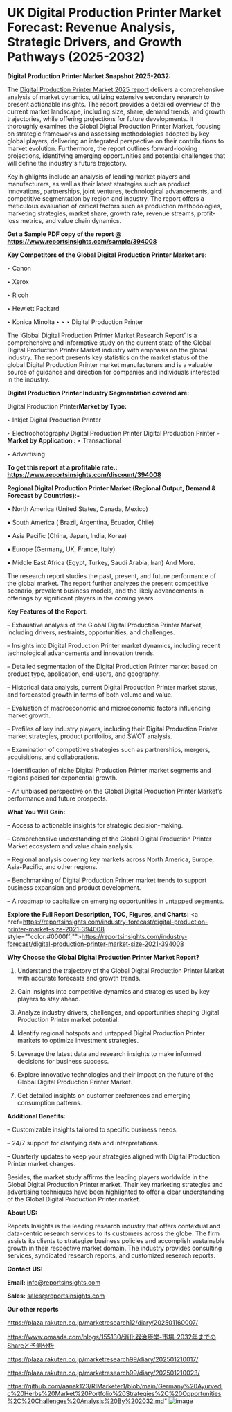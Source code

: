 # UK Digital Production Printer Market Forecast: Revenue Analysis, Strategic Drivers, and Growth Pathways (2025-2032)

<strong>Digital Production Printer Market Snapshot 2025-2032:</strong>

The <a href=https://www.reportsinsights.com/sample/394008>Digital Production Printer Market 2025 report</a> delivers a comprehensive analysis of market dynamics, utilizing extensive secondary research to present actionable insights. The report provides a detailed overview of the current market landscape, including size, share, demand trends, and growth trajectories, while offering projections for future developments. It thoroughly examines the Global Digital Production Printer Market, focusing on strategic frameworks and assessing methodologies adopted by key global players, delivering an integrated perspective on their contributions to market evolution. Furthermore, the report outlines forward-looking projections, identifying emerging opportunities and potential challenges that will define the industry's future trajectory.

Key highlights include an analysis of leading market players and manufacturers, as well as their latest strategies such as product innovations, partnerships, joint ventures, technological advancements, and competitive segmentation by region and industry. The report offers a meticulous evaluation of critical factors such as production methodologies, marketing strategies, market share, growth rate, revenue streams, profit-loss metrics, and value chain dynamics.

<strong>Get a Sample PDF copy of the report @ <a href=https://www.reportsinsights.com/sample/394008 style=color:#0000ff;>https://www.reportsinsights.com/sample/394008</a></strong>

<strong>Key Competitors of the Global Digital Production Printer Market are:</strong>

‣ Canon

‣ Xerox

‣ Ricoh

‣ Hewlett Packard

‣ Konica Minolta
‣ 
‣ 
‣ Digital Production Printer

The ‘Global Digital Production Printer Market Research Report’ is a comprehensive and informative study on the current state of the Global Digital Production Printer Market industry with emphasis on the global industry. The report presents key statistics on the market status of the global Digital Production Printer market manufacturers and is a valuable source of guidance and direction for companies and individuals interested in the industry.

<strong>Digital Production Printer Industry Segmentation covered are:</strong>

Digital Production Printer<strong>Market by Type:</strong>

‣ Inkjet Digital Production Printer

‣ Electrophotography Digital Production Printer
Digital Production Printer 
‣ 
<strong>Market by Application :</strong>
‣ Transactional

‣ Advertising

<strong>To get this report at a profitable rate.: <a href=https://www.reportsinsights.com/discount/394008 style=color:#0000ff;>https://www.reportsinsights.com/discount/394008</a></strong>

<strong>Regional Digital Production Printer Market (Regional Output, Demand &amp; Forecast by Countries):-</strong>

• North America (United States, Canada, Mexico)

• South America ( Brazil, Argentina, Ecuador, Chile)

• Asia Pacific (China, Japan, India, Korea)

• Europe (Germany, UK, France, Italy)

• Middle East Africa (Egypt, Turkey, Saudi Arabia, Iran) And More.

The research report studies the past, present, and future performance of the global market. The report further analyzes the present competitive scenario, prevalent business models, and the likely advancements in offerings by significant players in the coming years.

<strong>Key Features of the Report:</strong>

– Exhaustive analysis of the Global Digital Production Printer Market, including drivers, restraints, opportunities, and challenges.

– Insights into Digital Production Printer market dynamics, including recent technological advancements and innovation trends.

– Detailed segmentation of the Digital Production Printer market based on product type, application, end-users, and geography.

– Historical data analysis, current Digital Production Printer market status, and forecasted growth in terms of both volume and value.

– Evaluation of macroeconomic and microeconomic factors influencing market growth.

– Profiles of key industry players, including their Digital Production Printer market strategies, product portfolios, and SWOT analysis.

– Examination of competitive strategies such as partnerships, mergers, acquisitions, and collaborations.

– Identification of niche Digital Production Printer market segments and regions poised for exponential growth.

– An unbiased perspective on the Global Digital Production Printer Market’s performance and future prospects.

<strong>What You Will Gain:</strong>

– Access to actionable insights for strategic decision-making.

– Comprehensive understanding of the Global Digital Production Printer Market ecosystem and value chain analysis.

– Regional analysis covering key markets across North America, Europe, Asia-Pacific, and other regions.

– Benchmarking of Digital Production Printer market trends to support business expansion and product development.

– A roadmap to capitalize on emerging opportunities in untapped segments.

<strong>Explore the Full Report Description, TOC, Figures, and Charts:</strong>
<a href=https://reportsinsights.com/industry-forecast/digital-production-printer-market-size-2021-394008 style=""color:#0000ff;"">https://reportsinsights.com/industry-forecast/digital-production-printer-market-size-2021-394008</a>

<strong>Why Choose the Global Digital Production Printer Market Report?</strong>

1. Understand the trajectory of the Global Digital Production Printer Market with accurate forecasts and growth trends.

2. Gain insights into competitive dynamics and strategies used by key players to stay ahead.

3. Analyze industry drivers, challenges, and opportunities shaping Digital Production Printer market potential.

4. Identify regional hotspots and untapped Digital Production Printer markets to optimize investment strategies.

5. Leverage the latest data and research insights to make informed decisions for business success.

6. Explore innovative technologies and their impact on the future of the Global Digital Production Printer Market.

7. Get detailed insights on customer preferences and emerging consumption patterns.

<strong>Additional Benefits:</strong>

– Customizable insights tailored to specific business needs.

– 24/7 support for clarifying data and interpretations.

– Quarterly updates to keep your strategies aligned with Digital Production Printer market changes.

Besides, the market study affirms the leading players worldwide in the Global Digital Production Printer market. Their key marketing strategies and advertising techniques have been highlighted to offer a clear understanding of the Global Digital Production Printer market.

<strong><strong>About US</strong>:</strong>

Reports Insights is the leading research industry that offers contextual and data-centric research services to its customers across the globe. The firm assists its clients to strategize business policies and accomplish sustainable growth in their respective market domain. The industry provides consulting services, syndicated research reports, and customized research reports.

<strong>Contact US:</strong>

<p class=><b>Email:</b> <a href=mailto:info@reportsinsights.com>info@reportsinsights.com</a></p>
<p class=><b>Sales:</b> <a href=mailto:sales@reportsinsights.com>sales@reportsinsights.com</a></p>

<strong>Our other reports</strong>

<a href=https://plaza.rakuten.co.jp/marketresearch12/diary/202501160007/>https://plaza.rakuten.co.jp/marketresearch12/diary/202501160007/</a>

<a href=https://www.omaada.com/blogs/155130/消化器治療学-市場-2032年までのShareと予測分析>https://www.omaada.com/blogs/155130/消化器治療学-市場-2032年までのShareと予測分析</a>

<a href=https://plaza.rakuten.co.jp/marketresearch99/diary/202501210017/>https://plaza.rakuten.co.jp/marketresearch99/diary/202501210017/</a>

<a href=https://plaza.rakuten.co.jp/marketresearch99/diary/202501210023/>https://plaza.rakuten.co.jp/marketresearch99/diary/202501210023/</a>

<a href=https://github.com/aanak123/RIMarketer1/blob/main/Germany%20Ayurvedic%20Herbs%20Market%20Portfolio%20Strategies%2C%20Opportunities%2C%20Challenges%20Analysis%20By%202032.md>https://github.com/aanak123/RIMarketer1/blob/main/Germany%20Ayurvedic%20Herbs%20Market%20Portfolio%20Strategies%2C%20Opportunities%2C%20Challenges%20Analysis%20By%202032.md</a>"
![image](https://github.com/user-attachments/assets/7108157d-ddb7-4155-9ea4-830307d6689a)
